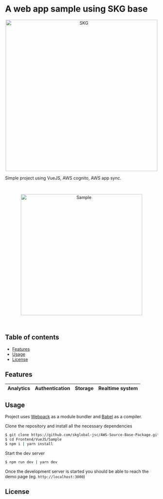 # A web app sample using SKG base

<p align="center"><img src="https://user-images.githubusercontent.com/26228049/64220762-b4130c00-cef4-11e9-8f90-c7dad45b4c41.png" alt="SKG" width="500" align="center"/></p>

Simple project using VueJS, AWS cognito, AWS app sync.

<br/>
<p align="center"><img src="https://user-images.githubusercontent.com/26228049/64221118-f0933780-cef5-11e9-930f-122630430772.png" alt="Sample" height="400" align="center"/></p>
<br/>


## Table of contents

* [Features](#features)
* [Usage](#usage)
* [License](#license)




## Features

| Analytics | Authentication | Storage | Realtime system |
|--|--|--|--|


## Usage
Project uses [Webpack](https://github.com/webpack/webpack) as a module bundler and [Babel](https://github.com/babel/babel) as a compiler.

Clone the repository and install all the necessary dependencies
```sh
$ git clone https://github.com/skglobal-jsc/AWS-Source-Base-Package.git
$ cd Frontend/VueJS/Sample
$ npm i | yarn install
```
Start the dev server

```sh
$ npm run dev | yarn dev
```
Once the development server is started you should be able to reach the demo page (eg. `http://localhost:3000`)



## License
